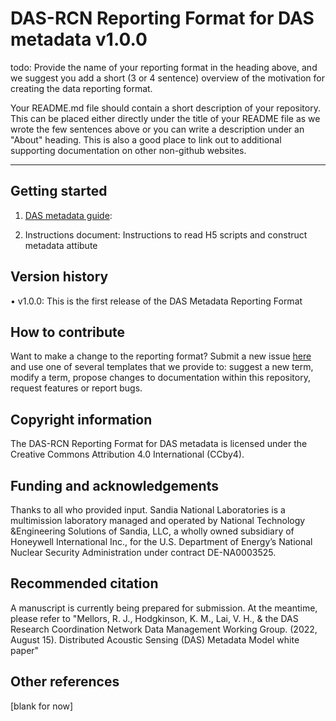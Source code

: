 # DAS-RCN Reporting Format for DAS metadata v1.0.0

todo: Provide the name of your reporting format in the heading above, and we suggest you add a short (3 or 4 sentence) overview of the motivation for creating the data reporting format.  

Your README.md file should contain a short description of your repository. This can be placed either directly under the title of your README file as we wrote the few sentences above or you can write a description under an "About" heading. This is also a good place to link out to additional supporting documentation on other non-github websites.

--- 

## Getting started  

1. [DAS metadata guide](https://github.com/vhlai-seis/DAS_metadata/blob/main/guide.md): 

2. Instructions document: Instructions to read H5 scripts and construct metadata attibute

## Version history 

• v1.0.0: This is the first release of the DAS Metadata Reporting Format

## How to contribute  

Want to make a change to the reporting format? Submit a new issue [here](https://github.com/vhlai-seis/DAS_metadata/blob/main/contribute.md) and use one of several templates that we provide to: suggest a new term, modify a term, propose changes to documentation within this repository, request features or report bugs.  

## Copyright information  

The DAS-RCN Reporting Format for DAS metadata is licensed under the Creative Commons Attribution 4.0 International (CCby4).

## Funding and acknowledgements  

Thanks to all who provided input. Sandia National Laboratories is a multimission laboratory managed and operated by National Technology &Engineering Solutions of Sandia, LLC, a wholly owned subsidiary of Honeywell International Inc., for the U.S. Department of Energy’s National Nuclear Security Administration under contract DE-NA0003525. 

## Recommended citation  

A manuscript is currently being prepared for submission. At the meantime, please refer to "Mellors, R. J., Hodgkinson, K. M., Lai, V. H., & the DAS Research Coordination Network Data Management Working Group. (2022, August 15). Distributed Acoustic Sensing (DAS) Metadata Model white paper"

## Other references    

[blank for now]
